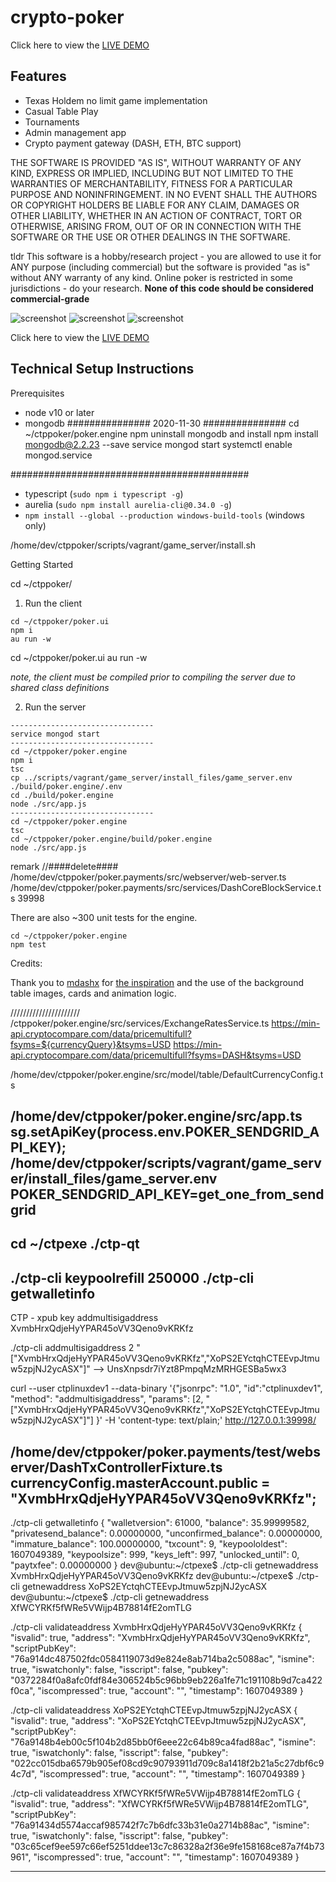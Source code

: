﻿# crypto-poker
 
 Click here to view the [LIVE DEMO](https://troyshouse.poker/)

Features
---
* Texas Holdem no limit game implementation
* Casual Table Play
* Tournaments
* Admin management app
* Crypto payment gateway (DASH, ETH, BTC support)

 THE SOFTWARE IS PROVIDED "AS IS", WITHOUT WARRANTY OF ANY KIND, EXPRESS OR IMPLIED, INCLUDING BUT NOT LIMITED TO THE WARRANTIES OF MERCHANTABILITY, FITNESS FOR A PARTICULAR PURPOSE AND NONINFRINGEMENT. IN NO EVENT SHALL THE AUTHORS OR COPYRIGHT HOLDERS BE LIABLE FOR ANY CLAIM, DAMAGES OR OTHER LIABILITY, WHETHER IN AN ACTION OF CONTRACT, TORT OR OTHERWISE, ARISING FROM, OUT OF OR IN CONNECTION WITH THE SOFTWARE OR THE USE OR OTHER DEALINGS IN THE SOFTWARE.
 
 tldr
 This software is a hobby/research project - you are allowed to use it for ANY purpose (including commercial) but the software is provided "as is" without ANY warranty of any kind. Online poker is restricted in some jurisdictions - do your research. **None of this code should be considered commercial-grade**
 
 ![screenshot](https://i.imgur.com/aLDDolt.png "Screenshot")
 ![screenshot](https://i.imgur.com/3jfNjfQ.png "Admin 1")
 ![screenshot](https://i.imgur.com/jUEddky.png "Admin 2")


Click here to view the [LIVE DEMO](https://troyshouse.poker/)




Technical Setup Instructions
---

Prerequisites
* node v10 or later
* mongodb
############### 2020-11-30  ###############
cd ~/ctppoker/poker.engine
npm uninstall mongodb
 and install
npm install mongodb@2.2.23 --save
service mongod start
systemctl enable mongod.service

###########################################

* typescript (`sudo npm i typescript -g`)
* aurelia (`sudo npm install aurelia-cli@0.34.0 -g`)
* `npm install --global --production windows-build-tools` (windows only)

/home/dev/ctppoker/scripts/vagrant/game_server/install.sh

Getting Started

cd ~/ctppoker/

1) Run the client
```
cd ~/ctppoker/poker.ui
npm i
au run -w
```
cd ~/ctppoker/poker.ui
au run -w

*note, the client must be compiled prior to compiling the server due to shared class definitions*

2) Run the server
```
--------------------------------
service mongod start
--------------------------------
cd ~/ctppoker/poker.engine
npm i
tsc
cp ../scripts/vagrant/game_server/install_files/game_server.env ./build/poker.engine/.env
cd ./build/poker.engine
node ./src/app.js
--------------------------------
cd ~/ctppoker/poker.engine
tsc
cd ~/ctppoker/poker.engine/build/poker.engine
node ./src/app.js
```
remark
 //####delete####
 /home/dev/ctppoker/poker.payments/src/webserver/web-server.ts
 /home/dev/ctppoker/poker.payments/src/services/DashCoreBlockService.ts  39998


There are also ~300 unit tests for the engine.
```
cd ~/ctppoker/poker.engine
npm test
```


Credits:

Thank you to [mdashx](https://github.com/mdashx) for [the inspiration](https://github.com/mdashx/pangea-poker-frontend) and the use of the background table images, cards and animation logic.


//////////////////////
/ctppoker/poker.engine/src/services/ExchangeRatesService.ts
    https://min-api.cryptocompare.com/data/pricemultifull?fsyms=${currencyQuery}&tsyms=USD
    https://min-api.cryptocompare.com/data/pricemultifull?fsyms=DASH&tsyms=USD

/home/dev/ctppoker/poker.engine/src/model/table/DefaultCurrencyConfig.ts


/home/dev/ctppoker/poker.engine/src/app.ts
    sg.setApiKey(process.env.POKER_SENDGRID_API_KEY);
/home/dev/ctppoker/scripts/vagrant/game_server/install_files/game_server.env
    POKER_SENDGRID_API_KEY=get_one_from_sendgrid
---------------------------------------------------------------------
cd ~/ctpexe
./ctp-qt
--------------------
./ctp-cli keypoolrefill 250000
./ctp-cli getwalletinfo
--------------------

CTP - xpub key
addmultisigaddress XvmbHrxQdjeHyYPAR45oVV3Qeno9vKRKfz

./ctp-cli addmultisigaddress 2 "[\"XvmbHrxQdjeHyYPAR45oVV3Qeno9vKRKfz\",\"XoPS2EYctqhCTEEvpJtmuw5zpjNJ2ycASX\"]"
--> UnsXnpsdr7iYzt8PmpqMzMRHGESBa5wx3

curl --user ctplinuxdev1 --data-binary '{"jsonrpc": "1.0", "id":"ctplinuxdev1", "method": "addmultisigaddress", "params": [2, "[\"XvmbHrxQdjeHyYPAR45oVV3Qeno9vKRKfz\",\"XoPS2EYctqhCTEEvpJtmuw5zpjNJ2ycASX\"]"] }' -H 'content-type: text/plain;' http://127.0.0.1:39998/

/home/dev/ctppoker/poker.payments/test/webserver/DashTxControllerFixture.ts
currencyConfig.masterAccount.public = "XvmbHrxQdjeHyYPAR45oVV3Qeno9vKRKfz";
---------------------------------------------------------------------
./ctp-cli getwalletinfo
{
  "walletversion": 61000,
  "balance": 35.99999582,
  "privatesend_balance": 0.00000000,
  "unconfirmed_balance": 0.00000000,
  "immature_balance": 100.00000000,
  "txcount": 9,
  "keypoololdest": 1607049389,
  "keypoolsize": 999,
  "keys_left": 997,
  "unlocked_until": 0,
  "paytxfee": 0.00000000
}
dev@ubuntu:~/ctpexe$ ./ctp-cli getnewaddress
XvmbHrxQdjeHyYPAR45oVV3Qeno9vKRKfz
dev@ubuntu:~/ctpexe$ ./ctp-cli getnewaddress
XoPS2EYctqhCTEEvpJtmuw5zpjNJ2ycASX
dev@ubuntu:~/ctpexe$ ./ctp-cli getnewaddress
XfWCYRKf5fWRe5VWijp4B78814fE2omTLG

./ctp-cli validateaddress XvmbHrxQdjeHyYPAR45oVV3Qeno9vKRKfz
{
  "isvalid": true,
  "address": "XvmbHrxQdjeHyYPAR45oVV3Qeno9vKRKfz",
  "scriptPubKey": "76a914dc487502fdc0584119073d9e824e8ab714ba2c5088ac",
  "ismine": true,
  "iswatchonly": false,
  "isscript": false,
  "pubkey": "0372284f0a8afc0fdf84e306524b5c96bb9eb226a1fe71c191108b9d7ca422f0ca",
  "iscompressed": true,
  "account": "",
  "timestamp": 1607049389
}

./ctp-cli validateaddress XoPS2EYctqhCTEEvpJtmuw5zpjNJ2ycASX
{
  "isvalid": true,
  "address": "XoPS2EYctqhCTEEvpJtmuw5zpjNJ2ycASX",
  "scriptPubKey": "76a9148b4eb00c5f104b2d85bb0f6eee22c64b89ca4fad88ac",
  "ismine": true,
  "iswatchonly": false,
  "isscript": false,
  "pubkey": "022cc015dba6579b905ef08cd9c90793911d709c8a1418f2b21a5c27dbf6c94c7d",
  "iscompressed": true,
  "account": "",
  "timestamp": 1607049389
}

./ctp-cli validateaddress XfWCYRKf5fWRe5VWijp4B78814fE2omTLG
{
  "isvalid": true,
  "address": "XfWCYRKf5fWRe5VWijp4B78814fE2omTLG",
  "scriptPubKey": "76a91434d5574accaf985742f7c7b6dfc33b31e0a2714b88ac",
  "ismine": true,
  "iswatchonly": false,
  "isscript": false,
  "pubkey": "03c65cef9ee597c66ef5251ddee13c7c86328a2f36e9fe158168ce87a7f4b73961",
  "iscompressed": true,
  "account": "",
  "timestamp": 1607049389
}

---------------------------------------------------------------------
